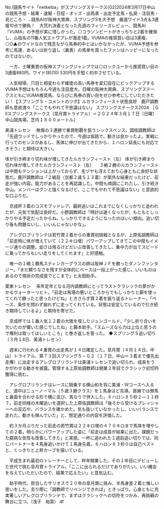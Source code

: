 No.1競馬サイト「netkeiba」がスプリングステークス(G2)2024年3月17日中山の競馬予想・結果・速報・日程・オッズ・出馬表・出走予定馬・払戻・注目馬・見どころ・ ...競馬AIが阪神大賞典、スプリングSを大予想　厳選ワイド3点＆3連複10点で勝負！　大荒れ決着となった先週のフィリーズレビュー、競馬AI『VUMA』の予想が実に惜しかった。◎コラソンビートがきっちりと2着を確保し、△指名の11番人気エトヴプレが激走1着。VUMAの推奨買い目は3連複、◎○▲のワイドなので残念ながら馬券的中とはいかなかったが、VUMA予想を参考に馬連、あるいは折り返し（裏表）の馬単を買ったファンはハッピーになったのではないか。

　一方、土曜重賞の阪神スプリングジャンプでは◎ロックユーから推奨買い目の3連複880円、ワイド(8)(10) 530円を手堅く的中させている。

　人気相場、穴目と相変わらず確度の高い馬券を変幻自在にピックアップするVUMA予想はもちろん今週も注目度大。日曜の阪神大賞典、スプリングステークスともにVUMA推奨馬、ならびに馬券の買い目をぜひ参考にしていただきたい！【スプリングＳ・コメントのツボ】ルカランフィースト状態良好　鹿戸調教師も意欲満々「ここでもやれて不思議はない」
スプリングステークス2024
［ＧⅡスプリングステークス（皐月賞トライアル）＝２０２４年３月１７日（日曜）中山競馬場、芝内１８００メートル］

美浦トレセン
　無傷の３連勝で重賞制覇を狙うシックスペンス。国枝調教師は「先週ウッドでしっかりやったので、今週は坂路で。動きは良かったよ。実戦に行ってのセンスがあるし、馬体に伸びが出てきたから、１ハロン延長にも対応できそう」と期待は大きい。

体が引き締まり切れ味が増してきたルカランフィースト（左）
体が引き締まり切れ味が増してきたルカランフィースト（左）
　３戦２勝のルカランフィーストは中間もテンションは上がっておらず、毛ヅヤも冴えており心身ともに良好な状態だ。鹿戸調教師は「２戦目（京都２歳Ｓ１３着）が案外な結果だったけど、前走が強い内容。能力があることを再認識した。中間も順調にこれたし、引き続き中山。メンバーはグンと強くなるけど、ここでもやれて不思議はない」と意欲的な口ぶりだ。

　京成杯３着のコスモブッドレア。最終追いはこれまでになくしっかりと追われたが、元気で気配は良好だ。小野調教師は「時計は速くなったが、もともとしっかりやる予定だったからね。しっかりできるようになったのはいい傾向。追い切り後も問題ないし、いいんじゃないかな」。

　アレグロブリランテは若竹賞２着からの重賞初挑戦となるが、上原佑調教師は「前走時に体が増えていて（２２キロ増）パワーアップしてきてこの中間もイメージ通りの調整。幼さは残るけどだいぶ改善してきたし、集中力が出てスピードに乗ってからもいい走りをしてくれます」と好感触。

　唯一の１戦１勝馬スティンガーグラスの姉は阪神ＪＦを勝ったダノンファンタジー。「まだ頼りなさを残すが全体的にベースは一段上がった感じ。いいものはあるので現状の完成度でどこまで」と太田助手。

栗東トレセン
　来年定年となる河内調教師にとってラストクラシックの夢がかかるウォーターリヒト。「前走は馬場の悪いところからでもしっかりと脚を使ってくれて勝ったと思ったけどね」ときさらぎ賞２着を振り返るトレーナー。「ペース、条件を問わず崩れずに走ってくれている。状態は安定しているので引き続き期待しているよ」と期待を寄せた。

　京成杯では１番人気１２着の大敗を喫したジュンゴールド。「少し折り合いを欠いたのが響いた感じでしたね」と藤本助手。「スムーズなら力は上位と思うので権利は取ってほしいところ」と巻き返しを誓った。
◆スプリングＳ追い切り（３月１4日、美浦トレセン）

　週末に行われる４重賞の出走馬が１４日確定した。皐月賞（４月１４日、中山）トライアル、第７３回スプリングＳ・Ｇ２（１７日、中山＝３着まで優先出走権）に出走するアレグロブリランテは美浦トレセンで追い切られ、成長をうかがわせる動きを披露。管理する上原佑調教師は開業２年目でクラシック初切符獲得に挑む。

　アレグロブリランテはレースに騎乗する横山和を背に美浦・Ｗコースへ入ると、道中はニューノーマル（５歳３勝クラス）を１馬身ほど先導。直線では僚馬と鼻面を合わせる形で横に並び、馬なりで併入した。６ハロン８５秒２―１１秒７。前走同様の木曜追いを選択した上原佑調教師は「後ろから受けるプレッシャーへの反応や、バランスを確かめた。気も抜いていなかったし、いいバランスで走れた。動きも弾んでいた」と、想定通りの内容を評価した。

　約３か月ぶりだった前走の若竹賞は２２キロ増の４７０キロまで馬体を増やしての２着。明らかにパワーアップした姿に「前走は成長が結果に出た。課題だった臆病な気性も改善してきた」と実感。一杯に追われた１週前追い切りでは、同じパートナーを４馬身追いかけて１馬身先着。６ハロン８３秒０は自己ベストと、くっきりと上昇カーブを描いている。

　平成生まれ最初のトレーナーとして、昨年開業した。その１年目にデビューした世代で挑む皐月賞トライアル。「ここに出られるだけでありがたい。いい機会を与えていただいたので、結果で応えたい」と意気込む。

　助手時代、担当したサリオスで２０年の皐月賞に挑み、半馬身差２着と悔しい思いをした。去り際に「調教師でリベンジできれば」ときっぱり。心身ともに充実著しいアレグロブリランテで、まずはクラシックへの切符をつかみ、再挑戦の舞台に立つ。（浅子　祐貴） df

